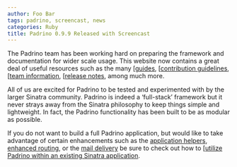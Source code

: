 ```yaml
---
author: Foo Bar
tags: padrino, screencast, news
categories: Ruby
title: Padrino 0.9.9 Released with Screencast
---
```


The Padrino team has been working hard on preparing the framework and documentation for wider scale usage. This website
now contains a great deal of useful resources such as the many [[guides](http://padrinorb.com/guides]), [[contribution
guidelines](http://www.padrinorb.com/pages/contribute]), [[team information](http://padrinorb.com/team]), [[release
notes](http://padrinorb.com/changes]), among much more.


All of us are excited for Padrino to be tested and experimented with by the larger Sinatra community. Padrino is indeed
a ‘full-stack’ framework but it never strays away from the Sinatra philosophy to keep things simple and lightweight. In
fact, the Padrino functionality has been built to be as modular as possible.


If you do not want to build a full Padrino application, but would like to take advantage of certain enhancements such as
the [application helpers](http://www.padrinorb.com/guides/application-helpers),
[enhanced routing](http://www.padrinorb.com/guides/controllers), or the
[mail delivery](http://www.padrinorb.com/guides/padrino-mailer) be sure to check out how to
[[utilize Padrino within an existing Sinatra application](http://www.padrinorb.com/guides/standalone-usage-in-sinatra]).

